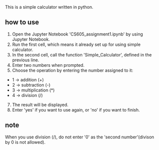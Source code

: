 This is a simple calculator written in python.

## how to use
1. Open the Jupyter Notebook 'CS605_assignment1.ipynb' by using Jupyter Notebook.
2. Run the first cell, which means it already set up for using simple calculator.
3. In the second cell, call the function 'Simple_Calculator', defined in the previous line.
4. Enter two numbers when prompted.
5. Choose the operation by entering the number assigned to it:
  - 1 -> addition (+)
  - 2 -> subtraction (-)
  - 3 -> multiplication (*)
  - 4 -> division (/)
7. The result will be displayed.
8. Enter 'yes' if you want to use again, or 'no' if you want to finish.


## note
When you use division (/), do not enter '0' as the 'second number'(divison by 0 is not allowed).
